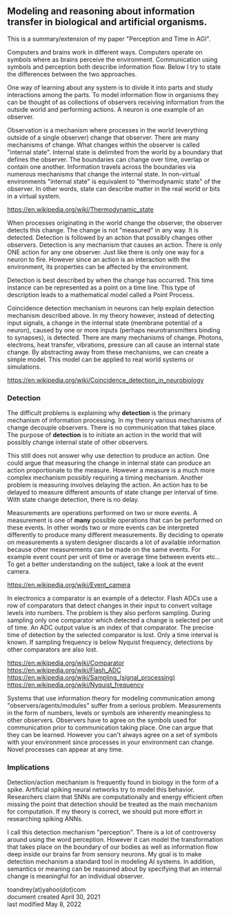 ﻿## Modeling and reasoning about information transfer in biological and artificial organisms.

This is a summary/extension of my paper "Perception and Time in AGI".  

Computers and brains work in different ways.  Computers operate on symbols where as brains perceive the environment.  Communication using symbols and perception both describe information flow.  Below I try to state the differences between the two approaches.

One way of learning about any system is to divide it into parts and study interactions among the parts.  To model information flow in organisms they can be thought of as collections of observers receiving information from the outside world and performing actions.  A neuron is one example of an observer.

Observation is a mechanism where processes in the world (everything outside of a single observer) change that observer.  There are many mechanisms of change.  What changes within the observer is called "internal state".  Internal state is delimited from the world by a boundary that defines the observer.  The boundaries can change over time, overlap or contain one another.  Information travels across the boundaries via numerous mechanisms that change the internal state.  In non-virtual environments "internal state" is equivalent to "thermodynamic state" of the observer.  In other words, state can describe matter in the real world or bits in a virtual system.  

https://en.wikipedia.org/wiki/Thermodynamic_state  

When processes originating in the world change the observer, the observer detects this change.  The change is not "measured" in any way.  It is detected.  Detection is followed by an action that possibly changes other observers.  Detection is any mechanism that causes an action.  There is only ONE action for any one observer. Just like there is only one way for a neuron to fire.  However since an action is an interaction with the environment, its properties can be affected by the environment.  

Detection is best described by when the change has occurred.  This time instance can be represented as a point on a time line.  This type of description leads to a mathematical model called a Point Process.

Coincidence detection mechanism in neurons can help explain detection mechanism described above.  In my theory however, instead of detecting input signals, a change in the internal state (membrane potential of a neuron), caused by one or more inputs (perhaps neurotransmitters binding to synapses), is detected.  There are many mechanisms of change.  Photons, electrons, heat transfer, vibrations, pressure can all cause an internal state change.  By abstracting away from these mechanisms, we can create a simple model.  This model can be applied to real world systems or simulations.  

https://en.wikipedia.org/wiki/Coincidence_detection_in_neurobiology  

### Detection
The difficult problems is explaining why **detection** is the primary mechanism of information processing.  In my theory various mechanisms of change decouple observers.  There is no communication that takes place.  The purpose of **detection** is to initiate an action in the world that will possibly change internal state of other observers.  

This still does not answer why use detection to produce an action.  One could argue that measuring the change in internal state can produce an action proportionate to the measure.  However a measure is a much more complex mechanism possibly requiring a timing mechanism.  Another problem is measuring involves delaying the action.  An action has to be delayed to measure different amounts of state change per interval of time.  With state change detection, there is no delay.  

Measurements are operations performed on two or more events.  A measurement is one of **many** possible operations that can be performed on these events.  In other words two or more events can be interpreted differently to produce many different measurements.  By deciding to operate on measurements a system designer discards a lot of available information because other measurements can be made on the same events.  For example event count per unit of time or average time between events etc...  To get a better understanding on the subject, take a look at the event camera.  

https://en.wikipedia.org/wiki/Event_camera  

In electronics a comparator is an example of a detector.  Flash ADCs use a row of comparators that detect changes in their input to convert voltage levels into numbers.  The problem is they also perform sampling.  During sampling only one comparator which detected a change is selected per unit of time.  An ADC output value is an index of that comparator.  The precise time of detection by the selected comparator is lost.  Only a time interval is known.  If sampling frequency is below Nyquist frequency, detections by other comparators are also lost.  

https://en.wikipedia.org/wiki/Comparator  
https://en.wikipedia.org/wiki/Flash_ADC  
https://en.wikipedia.org/wiki/Sampling_(signal_processing)  
https://en.wikipedia.org/wiki/Nyquist_frequency  

Systems that use information theory for modeling communication among "observers/agents/modules" suffer from a serious problem.  Measurements in the form of numbers, levels or symbols are inherently meaningless to other observers.  Observers have to agree on the symbols used for communication prior to communication taking place.  One can argue that they can be learned.  However you can't always agree on a set of symbols with your environment since processes in your environment can change.  Novel processes can appear at any time.  

### Implications
Detection/action mechanism is frequently found in biology in the form of a spike.  Artificial spiking neural networks try to model this behavior.  Researchers claim that SNNs are computationally and energy efficient often missing the point that detection should be treated as the main mechanism for computation.  If my theory is correct, we should put more effort in researching spiking ANNs.  

I call this detection mechanism "perception".  There is a lot of controversy around using the word perception.  However it can model the transformation that takes place on the boundary of our bodies as well as information flow deep inside our brains far from sensory neurons.  My goal is to make detection mechanism a standard tool in modeling AI systems. In addition, semantics or meaning can be reasoned about by specifying that an internal change is meaningful for an individual observer.  


toandrey(at)yahoo(dot)com  
document created April 30, 2021  
last modified May 8, 2022  
